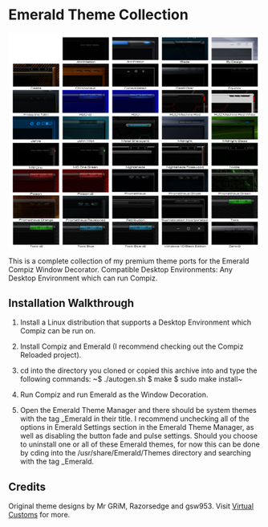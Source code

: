 Emerald Theme Collection
========================
![Emerald_Theme_Collection](https://github.com/OliverKurz/emerald-theme-collection/raw/master/images/Preview.png)

This is a complete collection of my premium theme ports for the Emerald Compiz Window Decorator. Compatible Desktop Environments: Any Desktop Environment which can run Compiz.

Installation Walkthrough
------------------------
1. Install a Linux distribution that supports a Desktop Environment which Compiz can be run on.

2. Install Compiz and Emerald (I recommend checking out the Compiz Reloaded project).

3. cd into the directory you cloned or copied this archive into and type the following commands:
~$ ./autogen.sh
$ make
$ sudo make install~

4. Run Compiz and run Emerald as the Window Decoration.

5. Open the Emerald Theme Manager and there should be system themes with the tag _Emerald in their title. I recommend unchecking all of the options in Emerald Settings section in the Emerald Theme Manager, as well as disabling the button fade and pulse settings. Should you choose to uninstall one or all of these Emerald themes, for now this can be done by cding into the /usr/share/Emerald/Themes directory and searching with the tag _Emerald.

Credits
--------
Original theme designs by Mr GRiM, Razorsedge and gsw953.
Visit [Virtual Customs](http://virtualcustoms.net/forum.php) for more.